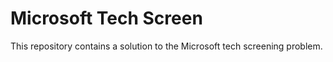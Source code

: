 # Microsoft Tech Screen

This repository contains a solution to the Microsoft tech screening problem.